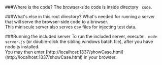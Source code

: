 ###Where is the code?
The browser-side code is inside directory <code> code</code>.

###What's else in this root directory?
What's needed for running a server that will serve the browser-side code to a browser.  
This miniscule server also serves csv files for injecting test data.

###Running the included server
To run the included server, execute: <code> node server.js</code> (or double-click the sibling windows batch file), after you have node.js installed.  
You may then enter [http://localhost:1337/showCase.html] (http://localhost:1337/showCase.html) in your browser.

